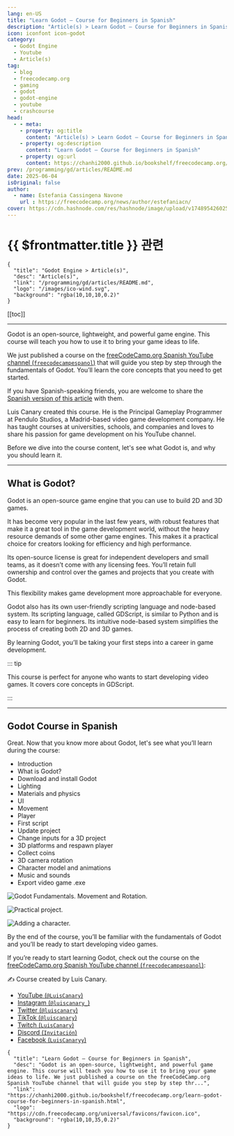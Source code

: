 ```yaml
---
lang: en-US
title: "Learn Godot – Course for Beginners in Spanish"
description: "Article(s) > Learn Godot – Course for Beginners in Spanish"
icon: iconfont icon-godot
category:
  - Godot Engine
  - Youtube
  - Article(s)
tag:
  - blog
  - freecodecamp.org
  - gaming
  - godot
  - godot-engine
  - youtube
  - crashcourse
head:
  - - meta:
    - property: og:title
      content: "Article(s) > Learn Godot – Course for Beginners in Spanish"
    - property: og:description
      content: "Learn Godot – Course for Beginners in Spanish"
    - property: og:url
      content: https://chanhi2000.github.io/bookshelf/freecodecamp.org/learn-godot-course-for-beginners-in-spanish.html
prev: /programming/gd/articles/README.md
date: 2025-06-04
isOriginal: false
author:
  - name: Estefania Cassingena Navone
    url : https://freecodecamp.org/news/author/estefaniacn/
cover: https://cdn.hashnode.com/res/hashnode/image/upload/v1748954260255/3d544e9f-2191-409a-b52e-bcf24ceab5a6.png
---
```


# {{ $frontmatter.title }} 관련

```component VPCard
{
  "title": "Godot Engine > Article(s)",
  "desc": "Article(s)",
  "link": "/programming/gd/articles/README.md",
  "logo": "/images/ico-wind.svg",
  "background": "rgba(10,10,10,0.2)"
}
```

[[toc]]

---

<SiteInfo
  name="Learn Godot – Course for Beginners in Spanish"
  desc="Godot is an open-source, lightweight, and powerful game engine. This course will teach you how to use it to bring your game ideas to life. We just published a course on the freeCodeCamp.org Spanish YouTube channel that will guide you step by step thr..."
  url="https://freecodecamp.org/news/learn-godot-course-for-beginners-in-spanish"
  logo="https://cdn.freecodecamp.org/universal/favicons/favicon.ico"
  preview="https://cdn.hashnode.com/res/hashnode/image/upload/v1748954260255/3d544e9f-2191-409a-b52e-bcf24ceab5a6.png"/>

Godot is an open-source, lightweight, and powerful game engine. This course will teach you how to use it to bring your game ideas to life.

We just published a course on the [freeCodeCamp.org Spanish YouTube channel (<FontIcon icon="fa-brands fa-youtube"/>`freecodecampespanol`)](https://youtube.com/freecodecampespanol) that will guide you step by step through the fundamentals of Godot. You’ll learn the core concepts that you need to get started.

If you have Spanish-speaking friends, you are welcome to share the [<FontIcon icon="fa-brands fa-free-code-camp"/>Spanish version of this article](https://freecodecamp.org/espanol/news/aprende-godot-curso-desde-cero) with them.

Luis Canary created this course. He is the Principal Gameplay Programmer at Pendulo Studios, a Madrid-based video game development company. He has taught courses at universities, schools, and companies and loves to share his passion for game development on his YouTube channel.

Before we dive into the course content, let's see what Godot is, and why you should learn it.

---

## What is Godot?

Godot is an open-source game engine that you can use to build 2D and 3D games.

It has become very popular in the last few years, with robust features that make it a great tool in the game development world, without the heavy resource demands of some other game engines. This makes it a practical choice for creators looking for efficiency and high performance.

Its open-source license is great for independent developers and small teams, as it doesn’t come with any licensing fees. You’ll retain full ownership and control over the games and projects that you create with Godot.

This flexibility makes game development more approachable for everyone.

Godot also has its own user-friendly scripting language and node-based system. Its scripting language, called GDScript, is similar to Python and is easy to learn for beginners. Its intuitive node-based system simplifies the process of creating both 2D and 3D games.

By learning Godot, you’ll be taking your first steps into a career in game development.

::: tip

This course is perfect for anyone who wants to start developing video games. It covers core concepts in GDScript.

:::

---

## Godot Course in Spanish

Great. Now that you know more about Godot, let's see what you’ll learn during the course:

- Introduction
- What is Godot?
- Download and install Godot
- Lighting
- Materials and physics
- UI
- Movement
- Player
- First script
- Update project
- Change inputs for a 3D project
- 3D platforms and respawn player
- Collect coins
- 3D camera rotation
- Character model and animations
- Music and sounds
- Export video game .exe

![Godot Fundamentals. Movement and Rotation.](https://freecodecamp.org/espanol/news/content/images/2025/06/image.png)

![Practical project.](https://freecodecamp.org/espanol/news/content/images/2025/06/image-1.png)

![Adding a character.](https://freecodecamp.org/espanol/news/content/images/2025/06/image-2.png)

By the end of the course, you’ll be familiar with the fundamentals of Godot and you’ll be ready to start developing video games.

If you’re ready to start learning Godot, check out the course on the [freeCodeCamp.org Spanish YouTube channel (<FontIcon icon="fa-brands fa-youtube"/>`freecodecampespanol`)](https://youtube.com/freecodecampespanol):

<VidStack src="youtube/7898KcoAmLE" />

✍️ Course created by Luis Canary.

- [YouTube (<FontIcon icon="fa-brands fa-youtube"/>`@LuisCanary`)](https://youtube.com/channel/UC_XaEmy0Rz49GkrhtpzqWlw)
- [Instagram (<FontIcon icon="fa-brands fa-instagram"/>`@luiscanary_`) ](https://instagram.com/luiscanary_/)
- [Twitter (<FontIcon icon="fa-brands fa-x-twitter"/>`@luiscanary`)](https://x.com/luiscanary)
- [TikTok (<FontIcon icon="fa-brands fa-tiktok"/>`@luiscanary`)](https://tiktok.com/@luiscanary?lang=es)
- [Twitch (<FontIcon icon="fa-brands fa-twitch"/>`LuisCanary`)](https://twitch.tv/luiscanary)
- [Discord (<FontIcon icon="fa-brands fa-discord"/>`Invitación`)](https://discord.com/invite/BEQ2UZY)
- [Facebook (<FontIcon icon="fa-brands fa-meta"/>`LuisCanaryy`)](https://facebook.com/LuisCanaryy/)

<!-- TODO: add ARTICLE CARD -->
```component VPCard
{
  "title": "Learn Godot – Course for Beginners in Spanish",
  "desc": "Godot is an open-source, lightweight, and powerful game engine. This course will teach you how to use it to bring your game ideas to life. We just published a course on the freeCodeCamp.org Spanish YouTube channel that will guide you step by step thr...",
  "link": "https://chanhi2000.github.io/bookshelf/freecodecamp.org/learn-godot-course-for-beginners-in-spanish.html",
  "logo": "https://cdn.freecodecamp.org/universal/favicons/favicon.ico",
  "background": "rgba(10,10,35,0.2)"
}
```
